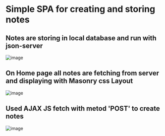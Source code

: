 # Simple SPA for creating and storing notes
## Notes are storing in local database and run with json-server
![image](https://user-images.githubusercontent.com/56321438/134775282-3ce1e08d-c670-4969-96fe-9741d313240b.png)
## On Home page all notes are fetching from server and displaying with Masonry css Layout
![image](https://user-images.githubusercontent.com/56321438/134775199-5c4f2300-dc1c-4f8b-95d2-98923efe8100.png)
## Used AJAX JS fetch with metod 'POST' to create notes
![image](https://user-images.githubusercontent.com/56321438/134775237-b283bc51-422d-4cba-bab4-b878f0c35112.png)

